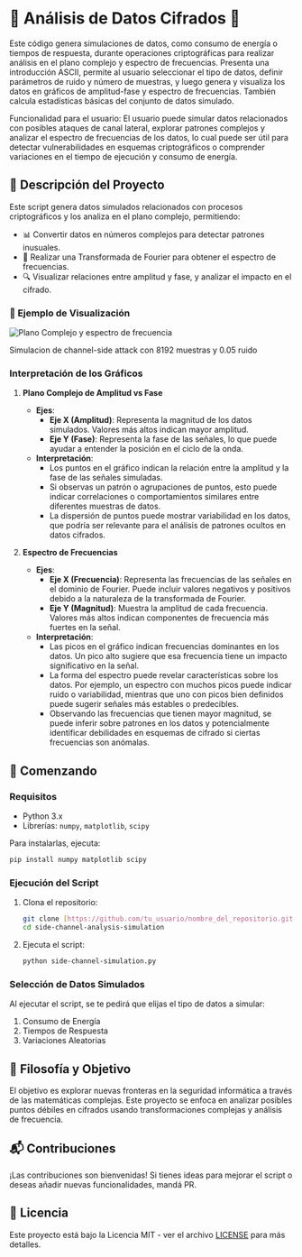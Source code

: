 # 🔮 Análisis  de Datos Cifrados 🔐

Este código genera simulaciones de datos, como consumo de energía o tiempos de respuesta, durante operaciones criptográficas para realizar análisis en el plano complejo y espectro de frecuencias. Presenta una introducción ASCII, permite al usuario seleccionar el tipo de datos, definir parámetros de ruido y número de muestras, y luego genera y visualiza los datos en gráficos de amplitud-fase y espectro de frecuencias. También calcula estadísticas básicas del conjunto de datos simulado.

Funcionalidad para el usuario:
El usuario puede simular datos relacionados con posibles ataques de canal lateral, explorar patrones complejos y analizar el espectro de frecuencias de los datos, lo cual puede ser útil para detectar vulnerabilidades en esquemas criptográficos o comprender variaciones en el tiempo de ejecución y consumo de energía.
## 📜 Descripción del Proyecto

Este script genera datos simulados relacionados con procesos criptográficos y los analiza en el plano complejo, permitiendo:
- 📊 Convertir datos en números complejos para detectar patrones inusuales.
- 🧩 Realizar una Transformada de Fourier para obtener el espectro de frecuencias.
- 🔍 Visualizar relaciones entre amplitud y fase, y analizar el impacto en el cifrado.

### 🎥 Ejemplo de Visualización

![Plano Complejo y espectro de frecuencia](https://i.imgur.com/BCR70hL.png) 

Simulacion de channel-side attack con 8192 muestras y 0.05 ruido

### Interpretación de los Gráficos

1. **Plano Complejo de Amplitud vs Fase**
   - **Ejes**:
     - **Eje X (Amplitud)**: Representa la magnitud de los datos simulados. Valores más altos indican mayor amplitud.
     - **Eje Y (Fase)**: Representa la fase de las señales, lo que puede ayudar a entender la posición en el ciclo de la onda.
   - **Interpretación**:
     - Los puntos en el gráfico indican la relación entre la amplitud y la fase de las señales simuladas.
     - Si observas un patrón o agrupaciones de puntos, esto puede indicar correlaciones o comportamientos similares entre diferentes muestras de datos.
     - La dispersión de puntos puede mostrar variabilidad en los datos, que podría ser relevante para el análisis de patrones ocultos en datos cifrados.

2. **Espectro de Frecuencias**
   - **Ejes**:
     - **Eje X (Frecuencia)**: Representa las frecuencias de las señales en el dominio de Fourier. Puede incluir valores negativos y positivos debido a la naturaleza de la transformada de Fourier.
     - **Eje Y (Magnitud)**: Muestra la amplitud de cada frecuencia. Valores más altos indican componentes de frecuencia más fuertes en la señal.
   - **Interpretación**:
     - Las picos en el gráfico indican frecuencias dominantes en los datos. Un pico alto sugiere que esa frecuencia tiene un impacto significativo en la señal.
     - La forma del espectro puede revelar características sobre los datos. Por ejemplo, un espectro con muchos picos puede indicar ruido o variabilidad, mientras que uno con picos bien definidos puede sugerir señales más estables o predecibles.
     - Observando las frecuencias que tienen mayor magnitud, se puede inferir sobre patrones en los datos y potencialmente identificar debilidades en esquemas de cifrado si ciertas frecuencias son anómalas.


## 🚀 Comenzando

### Requisitos

- Python 3.x
- Librerías: `numpy`, `matplotlib`, `scipy`

Para instalarlas, ejecuta:

```bash
pip install numpy matplotlib scipy
```

### Ejecución del Script

1. Clona el repositorio:

    ```bash
    git clone [https://github.com/tu_usuario/nombre_del_repositorio.git](https://github.com/Nexxus67/side-channel-analysis-simulation)
    cd side-channel-analysis-simulation
    ```

2. Ejecuta el script:

    ```bash
    python side-channel-simulation.py
    ```

### Selección de Datos Simulados

Al ejecutar el script, se te pedirá que elijas el tipo de datos a simular:
1. Consumo de Energía
2. Tiempos de Respuesta
3. Variaciones Aleatorias

## 🧠 Filosofía y Objetivo

El objetivo es explorar nuevas fronteras en la seguridad informática a través de las matemáticas complejas. Este proyecto se enfoca en analizar posibles puntos débiles en cifrados usando transformaciones complejas y análisis de frecuencia.

## 📬 Contribuciones

¡Las contribuciones son bienvenidas! Si tienes ideas para mejorar el script o deseas añadir nuevas funcionalidades, mandá PR.

## 📜 Licencia

Este proyecto está bajo la Licencia MIT - ver el archivo [LICENSE](LICENSE) para más detalles.

